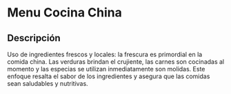 # Menu Cocina China 

## Descripción
Uso de ingredientes frescos y locales: la frescura es primordial en la comida china. Las verduras brindan el crujiente, las carnes son cocinadas al momento y las especias se utilizan inmediatamente son molidas. Este enfoque resalta el sabor de los ingredientes y asegura que las comidas sean saludables y nutritivas.
